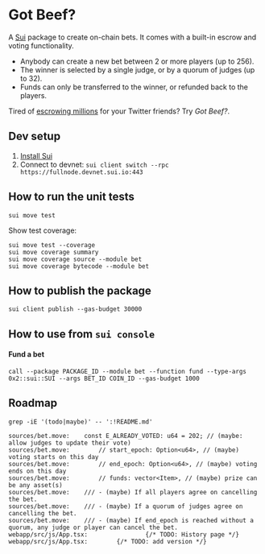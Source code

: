 # Got Beef?

A [Sui](https://sui.io/) package to create on-chain bets. It comes with a built-in escrow and voting functionality.

- Anybody can create a new bet between 2 or more players (up to 256).
- The winner is selected by a single judge, or by a quorum of judges (up to 32).
- Funds can only be transferred to the winner, or refunded back to the players.

Tired of [escrowing millions](https://twitter.com/GiganticRebirth/status/1503335929976664065) for your Twitter friends? Try _Got Beef?_.

## Dev setup
1. [Install Sui](https://docs.sui.io/build/install#binaries)
2. Connect to devnet: `sui client switch --rpc https://fullnode.devnet.sui.io:443`

## How to run the unit tests
```
sui move test
```
Show test coverage:
```
sui move test --coverage
sui move coverage summary
sui move coverage source --module bet
sui move coverage bytecode --module bet
```

## How to publish the package
```
sui client publish --gas-budget 30000
```

## How to use from `sui console`
#### Fund a bet
```
call --package PACKAGE_ID --module bet --function fund --type-args 0x2::sui::SUI --args BET_ID COIN_ID --gas-budget 1000
```

## Roadmap
```
grep -iE '(todo|maybe)' -- ':!README.md'

sources/bet.move:    const E_ALREADY_VOTED: u64 = 202; // (maybe: allow judges to update their vote)
sources/bet.move:        // start_epoch: Option<u64>, // (maybe) voting starts on this day
sources/bet.move:        // end_epoch: Option<u64>, // (maybe) voting ends on this day
sources/bet.move:        // funds: vector<Item>, // (maybe) prize can be any asset(s)
sources/bet.move:    /// - (maybe) If all players agree on cancelling the bet.
sources/bet.move:    /// - (maybe) If a quorum of judges agree on cancelling the bet.
sources/bet.move:    /// - (maybe) If end_epoch is reached without a quorum, any judge or player can cancel the bet.
webapp/src/js/App.tsx:                {/* TODO: History page */}
webapp/src/js/App.tsx:        {/* TODO: add version */}
```
